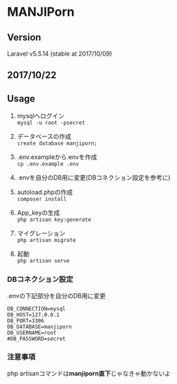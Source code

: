 # MANJIPorn

## Version
Laravel v5.5.14 (stable at 2017/10/09)

## 2017/10/22

## Usage
1. mysqlへログイン  
`mysql -u root -psecret`

2. データベースの作成  
`create database manjiporn;`

3. .env.exampleから.envを作成  
`cp .env.example .env`

4. .envを自分のDB用に変更(DBコネクション設定を参考に)

4. autoload.phpの作成  
`composer install`

5. App_keyの生成  
`php artisan key:generate`

6. マイグレーション  
`php artisan migrate`

7. 起動  
`php artisan serve`


### DBコネクション設定
.envの下記部分を自分のDB用に変更

```
DB_CONNECTION=mysql
DB_HOST=127.0.0.1
DB_PORT=3306
DB_DATABASE=manjiporn
DB_USERNAME=root
#DB_PASSWORD=secret
```

### 注意事項
php artisanコマンドは**manjiporn直下**じゃなきゃ動かないよ